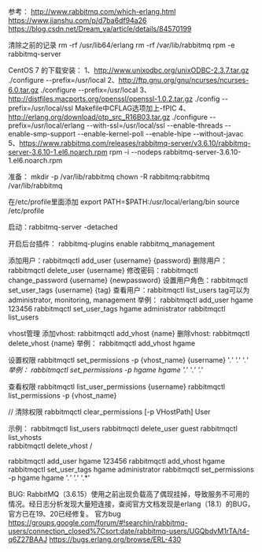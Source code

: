 参考：
http://www.rabbitmq.com/which-erlang.html
https://www.jianshu.com/p/d7ba6df94a26
https://blog.csdn.net/Dream_ya/article/details/84570199

清除之前的记录
rm -rf /usr/lib64/erlang
rm -rf /var/lib/rabbitmq
rpm -e rabbitmq-server

CentOS 7 的下载安装：
1、http://www.unixodbc.org/unixODBC-2.3.7.tar.gz   ./configure --prefix=/usr/local
2、http://ftp.gnu.org/gnu/ncurses/ncurses-6.0.tar.gz  ./configure --prefix=/usr/local
3、http://distfiles.macports.org/openssl/openssl-1.0.2.tar.gz  ./config --prefix=/usr/local/ssl    Makefile中CFLAG选项加上-fPIC
4、http://erlang.org/download/otp_src_R16B03.tar.gz  ./configure --prefix=/usr/local/erlang --with-ssl=/usr/local/ssl --enable-threads --enable-smp-support --enable-kernel-poll --enable-hipe --without-javac
5、https://www.rabbitmq.com/releases/rabbitmq-server/v3.6.10/rabbitmq-server-3.6.10-1.el6.noarch.rpm  rpm -i --nodeps rabbitmq-server-3.6.10-1.el6.noarch.rpm

准备：
mkdir -p /var/lib/rabbitmq
chown -R rabbitmq:rabbitmq /var/lib/rabbitmq

在/etc/profile里面添加
export PATH=$PATH:/usr/local/erlang/bin
source /etc/profile

启动：rabbitmq-server -detached

开启后台插件：
rabbitmq-plugins enable rabbitmq_management 

添加用户：rabbitmqctl add_user {username} {password} 
删除用户：rabbitmqctl delete_user {username} 
修改密码：rabbitmqctl change_password {username} {newpassword} 
设置用户角色：rabbitmqctl set_user_tags {username} {tag} 
查看用户：rabbitmqctl list_users
tag可以为administrator, monitoring, management 
举例： 
rabbitmqctl add_user hgame 123456 
rabbitmqctl set_user_tags hgame administrator 
rabbitmqctl list_users

vhost管理
添加vhost: rabbitmqctl add_vhost {name} 
删除vhost: rabbitmqctl delete_vhost {name}
举例： 
rabbitmqctl add_vhost hgame

设置权限
rabbitmqctl set_permissions -p {vhost_name} {username} '.*' '.*' '.*' 
举例： 
rabbitmqctl set_permissions -p hgame hgame '.*' '.*' '.*' 

查看权限
rabbitmqctl list_user_permissions {username}
rabbitmqctl list_permissions -p {vhost_name}

// 清除权限
rabbitmqctl clear_permissions [-p VHostPath] User


示例：
 rabbitmqctl list_users
 rabbitmqctl delete_user guest
 rabbitmqctl list_vhosts   
 rabbitmqctl delete_vhost /
 
 rabbitmqctl add_user hgame 123456
 rabbitmqctl add_vhost hgame
 rabbitmqctl set_user_tags hgame administrator 
 rabbitmqctl set_permissions -p hgame hgame '.*' '.*' '.*' 


BUG:
RabbitMQ（3.6.15）使用之前出现负载高了偶现挂掉，导致服务不可用的情况。经日志分析发现大量短连接，查阅官方文档发现是erlang（18.1）的BUG，官方已在19、20已经修复。
官方bug https://groups.google.com/forum/#!searchin/rabbitmq-users/connection_closed%7Csort:date/rabbitmq-users/UGQbdvM1rTA/t4-q6Z27BAAJ
https://bugs.erlang.org/browse/ERL-430
